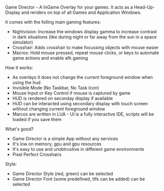 ﻿Game Director - A InGame Overlay for your games.
It acts as a Head-Up-Display and renders on top of all Games and Application Windows.

It comes with the folling main gaming features:
- Nightvision: Increase the windows display gamma to increase contrast in dark situations (like during night or far away from the sun in a space simulator)
- Crosshair: Adds crosshair to make focussing objects with mouse easier
- Macros: Hold mouse pressed, repeat mouse clicks, or keys to automate game actions and enable afk gaming

How it works:
- As overlays it does not change the current foreground window when using the hud
- Invisible Mode (No Taskbar, No Task Icon)
- Mouse Input or Key Control if mouse is captured by game
- HUD is rendered on seconday display if available
- HUD can be interacted using secondary display with touch screen without changing current foreground window
- Marcos are written in LUA - UI is a fully interactive IDE, scripts will be loaded if you save them

What's good?
- Game Director is a simple App without any services
- It's low on memory, gpu and gpu resources
- It's easy to use and unobtrustive in different game environments
- Pixel Perfect Crosshairs

Style:
- Game Director Style (red, green) can be selected
- Game Director Font (some predefined, ttfs can be added) can be selected